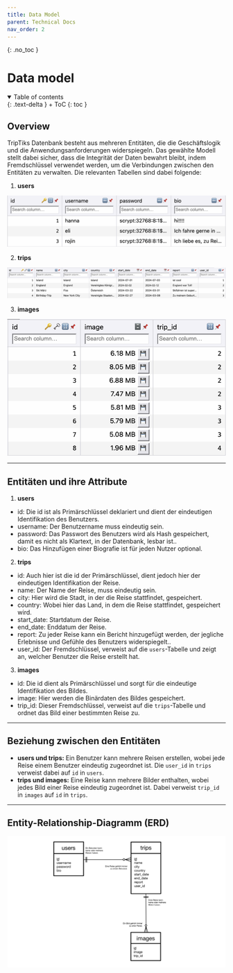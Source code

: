 ```yaml
---
title: Data Model
parent: Technical Docs
nav_order: 2
---
```


{: .no_toc }
# Data model

<details open markdown="block">
{: .text-delta }
<summary>Table of contents</summary>
+ ToC
{: toc }
</details>

## Overview

TripTiks Datenbank besteht aus mehreren Entitäten, die die Geschäftslogik und die Anwendungsanforderungen widerspiegeln. Das gewählte Modell stellt  dabei sicher, dass die Integrität der Daten bewahrt bleibt, indem Fremdschlüssel verwendet werden, um die Verbindungen zwischen den Entitäten zu verwalten. Die relevanten Tabellen sind dabei folgende:

1. **users**

![users](../assets/images/users.png "users-Tabelle")

2. **trips**

![trips](../assets/images/trips.png "trips-Tabelle")

3. **images**

![images](../assets/images/images.png "images-Tabelle")

---

## Entitäten und ihre Attribute

1. **users**
+ id: Die id ist als Primärschlüssel deklariert und dient der eindeutigen Identifikation des Benutzers.
+ username: Der Benutzername muss eindeutig sein.
+ password: Das Passwort des Benutzers wird als Hash gespeichert, damit es nicht als Klartext, in der Datenbank, lesbar ist..
+ bio: Das Hinzufügen einer Biografie ist für jeden Nutzer optional.

2. **trips**
+ id: Auch hier ist die id der Primärschlüssel, dient jedoch hier der eindeutigen Identifikation der Reise.
+ name: Der Name der Reise, muss eindeutig sein.
+ city: Hier wird die Stadt, in der die Reise stattfindet, gespeichert.
+ country: Wobei hier das Land, in dem die Reise stattfindet, gespeichert wird.
+ start_date: Startdatum der Reise.
+ end_date: Enddatum der Reise.
+ report: Zu jeder Reise kann ein Bericht hinzugefügt werden, der jegliche Erlebnisse und Gefühle des Benutzers widerspiegelt..
+ user_id: Der Fremdschlüssel, verweist auf die `users`-Tabelle und zeigt an, welcher Benutzer die Reise erstellt hat.

3. **images**
+ id: Die id dient als Primärschlüssel und sorgt für die eindeutige Identifikation des Bildes.
+ image: Hier werden die Binärdaten des Bildes gespeichert.
+ trip_id: Dieser Fremdschlüssel, verweist auf die `trips`-Tabelle und ordnet das Bild einer bestimmten Reise zu.

---

## Beziehung zwischen den Entitäten

+ **users und trips:** Ein Benutzer kann mehrere Reisen erstellen, wobei jede Reise einem Benutzer eindeutig zugeordnet ist. Die `user_id` in `trips` verweist dabei auf `id` in `users`.
+ **trips und images:** Eine Reise kann mehrere Bilder enthalten, wobei jedes Bild einer Reise eindeutig zugeordnet ist. Dabei verweist `trip_id` in `images` auf `id` in `trips`.

---

## Entity-Relationship-Diagramm (ERD)

![ERD](../assets/images/ERD_TripTik.jpg "Entity-Relationship-Diagramm")
